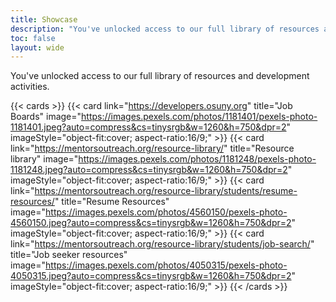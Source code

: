 ```yaml
---
title: Showcase
description: "You've unlocked access to our full library of resources and development activities"
toc: false
layout: wide
---
```


<div class="mt-4"></div>

<p class="mb-12 text-center text-lg text-gray-500 dark:text-gray-400">
You've unlocked access to our full library of resources and development activities.
</p>

{{< cards >}}
  {{< card link="https://developers.osuny.org" title="Job Boards" image="https://images.pexels.com/photos/1181401/pexels-photo-1181401.jpeg?auto=compress&cs=tinysrgb&w=1260&h=750&dpr=2" imageStyle="object-fit:cover; aspect-ratio:16/9;" >}}
  {{< card link="https://mentorsoutreach.org/resource-library/" title="Resource library" image="https://images.pexels.com/photos/1181248/pexels-photo-1181248.jpeg?auto=compress&cs=tinysrgb&w=1260&h=750&dpr=2" imageStyle="object-fit:cover; aspect-ratio:16/9;" >}}
  {{< card link="https://mentorsoutreach.org/resource-library/students/resume-resources/" title="Resume Resources" image="https://images.pexels.com/photos/4560150/pexels-photo-4560150.jpeg?auto=compress&cs=tinysrgb&w=1260&h=750&dpr=2" imageStyle="object-fit:cover; aspect-ratio:16/9;" >}}
  {{< card link="https://mentorsoutreach.org/resource-library/students/job-search/" title="Job seeker resources" image="https://images.pexels.com/photos/4050315/pexels-photo-4050315.jpeg?auto=compress&cs=tinysrgb&w=1260&h=750&dpr=2" imageStyle="object-fit:cover; aspect-ratio:16/9;" >}}
{{< /cards >}}
